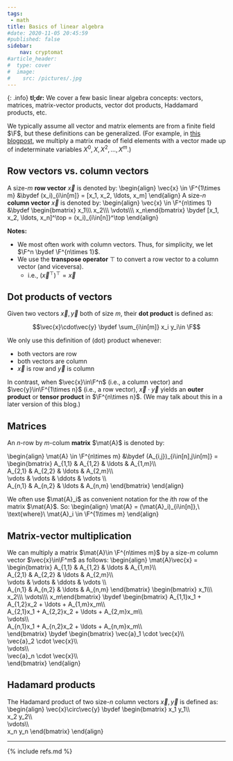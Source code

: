 ```yaml
---
tags:
 - math
title: Basics of linear algebra
#date: 2020-11-05 20:45:59
#published: false
sidebar:
    nav: cryptomat
#article_header:
#  type: cover
#  image:
#    src: /pictures/.jpg
---
```


{: .info}
**tl;dr:** We cover a few basic linear algebra concepts: vectors, matrices, matrix-vector products, vector dot products, Haddamard products, etc.

<!--more-->

<!-- Here you can define LaTeX macros -->
<div style="display: none;">$
\def\mat#1{\mathbf{#1}}
$</div> <!-- $ -->

We typically assume all vector and matrix elements are from a finite field $\F$, but these definitions can be generalized.
(For example, in [this blogpost](/feist-khovratovich), we multiply a matrix made of field elements with a vector made up of indeterminate variables $X^0, X, X^2, \ldots, X^m$.)

## Row vectors vs. column vectors

A size-$m$ **row vector** $\vec{x}$ is denoted by:
\begin{align}
\vec{x} \in \F^{1\times m} 
 &\bydef (x\_i)\_{i\in[m]} = [x_1, x_2, \ldots, x_m]
\end{align}
A size-$n$ **column vector** $\vec{x}$ is denoted by:
\begin{align}
\vec{x} \in \F^{n\times 1} 
 &\bydef \begin{bmatrix} x_1\\\\\ x_2\\\\\ \vdots\\\\\ x_n\end{bmatrix} 
  \bydef [x_1, x_2, \ldots, x_n]^\top
  = (x\_i)\_{i\in[n]}^\top
\end{align}

**Notes:**
 - We most often work with column vectors. Thus, for simplicity, we let $\F^n \bydef \F^{n\times 1}$.
 - We use the **transpose operator** $\top$ to convert a row vector to a column vector (and viceversa).
    + i.e., $(\vec{x}^\top)^\top = \vec{x}$

## Dot products of vectors

Given two vectors $\vec{x}, \vec{y}$ both of size $m$, their **dot product** is defined as:

$$\vec{x}\cdot\vec{y} \bydef \sum_{i\in[m]} x_i y_i\in \F$$

We only use this definition of (dot) product whenever:
 - both vectors are row
 - both vectors are column
 - $\vec{x}$ is row and $\vec{y}$ is column

In contrast, when $\vec{x}\in\F^n$ (i.e., a column vector) and $\vec{y}\in\F^{1\times n}$ (i.e., a row vector), $\vec{x}\cdot\vec{y}$ yields an **outer product** or **tensor product** in $\F^{n\times n}$.
(We may talk about this in a later version of this blog.)

## Matrices

An $n$-row by $m$-colum **matrix** $\mat{A}$ is denoted by:

\begin{align}
\mat{A} \in \F^{n\times m} &\bydef (A\_{i,j})\_{i\in[n],j\in[m]} = 
\begin{bmatrix}
A_{1,1} & A_{1,2} & \ldots & A_{1,m}\\\\\
A_{2,1} & A_{2,2} & \ldots & A_{2,m}\\\\\
\vdots & \vdots & \ddots & \vdots \\\\\
A_{n,1} & A_{n,2} & \ldots & A_{n,m}
\end{bmatrix}
\end{align}
 
We often use $\mat{A}_i$ as convenient notation for the $i$th row of the matrix $\mat{A}$.
So:
\begin{align}
\mat{A} = (\mat{A}\_i)\_{i\in[n]},\ \text{where}\ \mat{A}\_i \in \F^{1\times m}
\end{align}

## Matrix-vector multiplication

We can multiply a matrix $\mat{A}\in \F^{n\times m}$ by a size-$m$ column vector $\vec{x}\in\F^m$ as follows:
\begin{align}
\mat{A}\vec{x} = 
\begin{bmatrix}
A_{1,1} & A_{1,2} & \ldots & A_{1,m}\\\\\
A_{2,1} & A_{2,2} & \ldots & A_{2,m}\\\\\
\vdots & \vdots & \ddots & \vdots \\\\\
A_{n,1} & A_{n,2} & \ldots & A_{n,m}
\end{bmatrix}
\begin{bmatrix} x_1\\\\\ x_2\\\\\ \vdots\\\\\ x_m\end{bmatrix} 
\bydef
\begin{bmatrix}
A_{1,1}x_1 + A_{1,2}x_2 + \ldots + A_{1,m}x_m\\\\\
A_{2,1}x_1 + A_{2,2}x_2 + \ldots + A_{2,m}x_m\\\\\
\vdots\\\\\
A_{n,1}x_1 + A_{n,2}x_2 + \ldots + A_{n,m}x_m\\\\\
\end{bmatrix} 
\bydef
\begin{bmatrix}
\vec{a}_1 \cdot \vec{x}\\\\\
\vec{a}_2 \cdot \vec{x}\\\\\
\vdots\\\\\
\vec{a}_n \cdot \vec{x}\\\\\
\end{bmatrix} 
\end{align}
 
## Hadamard products

The Hadamard product of two size-$n$ column vectors $\vec{x},\vec{y}$ is defined as:
\begin{align}
\vec{x}\circ\vec{y} \bydef \begin{bmatrix}
x_1 y_1\\\\\
x_2 y_2\\\\\
\vdots\\\\\
x_n y_n
\end{bmatrix}
\end{align}

---

{% include refs.md %}
